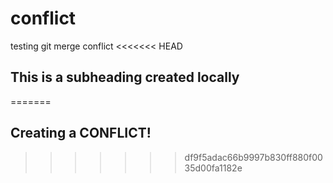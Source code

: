 # conflict

testing git merge conflict
<<<<<<< HEAD

## This is a subheading created locally
=======
## Creating a CONFLICT!
>>>>>>> df9f5adac66b9997b830ff880f0035d00fa1182e
